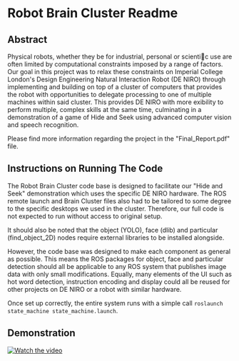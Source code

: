 ﻿# Robot Brain Cluster Readme

## Abstract 
Physical robots, whether they be for industrial, personal or scientic use are often limited by computational constraints imposed by a range of factors. Our goal in this project was to relax these constraints on Imperial College London's Design Engineering Natural Interaction Robot (DE NIRO) through implementing and building on top of a cluster of computers that provides the robot with opportunities to delegate processing to one of multiple machines within said cluster. This provides DE NIRO with more exibility to perform multiple, complex skills at the same time, culminating in a demonstration of a game of Hide and Seek using advanced computer vision and speech recognition.

Please find more information regarding the project in the "Final_Report.pdf" file.

## Instructions on Running The Code
The Robot Brain Cluster code base is designed to facilitate our "Hide and Seek" demonstration which uses the specific DE NIRO hardware. The ROS remote launch and Brain Cluster files also had to be tailored to some degree to the specific desktops we used in the cluster. Therefore, our full code is not expected to run without access to original setup.

It should also be noted that the object (YOLO), face (dlib) and particular (find_object_2D) nodes require external libraries to be installed alongside.

However, the code base was designed to make each component as general as possible. This means the ROS packages for object, face and particular detection should all be applicable to any ROS system that publishes image data with only small modifications. Equally, many elements of the UI such as hot word detection, instruction encoding and display could all be reused for other projects on DE NIRO or a robot with similar hardware. 

Once set up correctly, the entire system runs with a simple call `roslaunch state_machine state_machine.launch`.

## Demonstration

[![Watch the video]()](https://www.youtube.com/watch?v=yGSAi70YS4k&feature=youtu.be)
